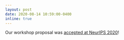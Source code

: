 ```yaml
---
layout: post
date: 2020-08-14 10:59:00-0400
inline: true
---
```


Our workshop proposal was [accepted at NeurIPS 2020](https://nips.cc/Conferences/2020/Schedule?type=Workshop)!
